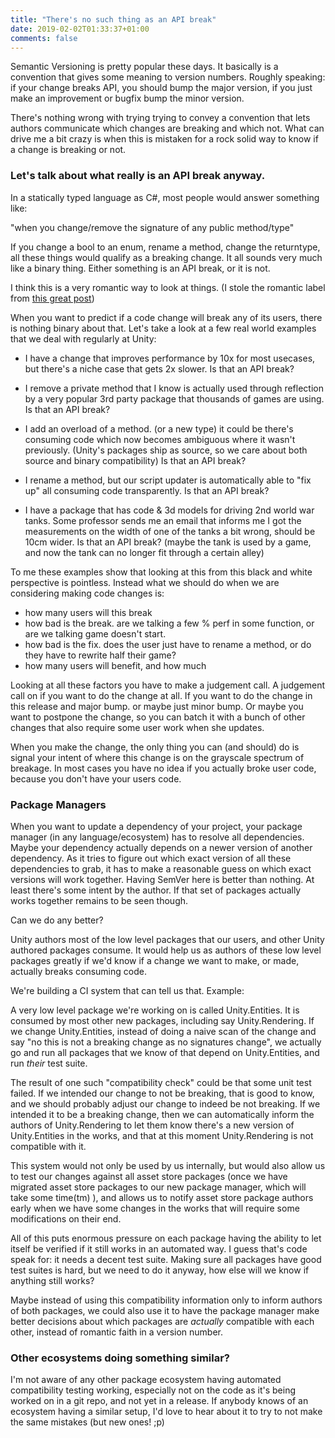 ```yaml
---  
title: "There's no such thing as an API break"  
date: 2019-02-02T01:33:37+01:00
comments: false
---
```


Semantic Versioning is pretty popular these days. It basically is a convention that gives some meaning
to version numbers. Roughly speaking: if your change breaks API, you should bump the major version,
if you just make an improvement or bugfix bump the minor version.

There's nothing wrong with trying trying to convey a convention that lets authors communicate which
changes are breaking and which not. What can drive me a bit crazy is when this is mistaken for a rock
solid way to know if a change is breaking or not.


### Let's talk about what really is an API break anyway.

In a statically typed language as C#, most people would answer something like:

"when you change/remove the signature of any public method/type"

If you change a bool to an enum, rename a method, change the returntype, all these things would qualify as a breaking change. It all sounds very much like a binary thing. Either something is an API break, or it is not.

I think this is a very romantic way to look at things. (I stole the romantic label from [this great post](https://gist.github.com/jashkenas/cbd2b088e20279ae2c8e))

When you want to predict if a code change will break any of its users, there is nothing binary about that.
Let's take a look at a few real world examples that we deal with regularly at Unity:

- I have a change that improves performance by 10x for most usecases, but there's a niche case that gets 2x slower. Is that an API break?

- I remove a private method that I know is actually used through reflection by a very popular 3rd party package
that thousands of games are using. Is that an API break?

- I add an overload of a method. (or a new type) it could be there's consuming code which now becomes ambiguous
where it wasn't previously.  (Unity's packages ship as source, so we care about both source and binary compatibility) Is that an API break?

- I rename a method, but our script updater is automatically able to "fix up" all consuming code transparently. Is that an API break?

- I have a package that has code & 3d models for driving 2nd world war tanks. Some professor sends me an email
that informs me I got the measurements on the width of one of the tanks a bit wrong, should be 10cm wider. Is that an API break?   (maybe the tank is used by a game, and now the tank can no longer fit through a certain alley)

To me these examples show that looking at this from this black and white perspective is pointless. Instead what
we should do when we are considering making code changes is:

- how many users will this break
- how bad is the break.  are we talking a few % perf in some function, or are we talking game doesn't start.
- how bad is the fix. does the user just have to rename a method, or do they have to rewrite half their game?
- how many users will benefit, and how much

Looking at all these factors you have to make a judgement call. A judgement call on if you want to do the change
at all. If you want to do the change in this release and major bump. or maybe just minor bump.  Or maybe you want
to postpone the change, so you can batch it with a bunch of other changes that also require some user work when she updates.

When you make the change, the only thing you can (and should) do is signal your intent of where this change is on the
grayscale spectrum of breakage. In most cases you have no idea if you actually broke user code, because you don't have
your users code.



### Package Managers

When you want to update a dependency of your project, your package manager (in any language/ecosystem) has to resolve
all dependencies. Maybe your dependency actually depends on a newer version of another dependency. As it tries to figure out
which exact version of all these dependencies to grab, it has to make a reasonable guess on which exact versions will work together.
Having SemVer here is better than nothing. At least there's some intent by the author.   If that set of packages actually works together remains
to be seen though.

Can we do any better?

Unity authors most of the low level packages that our users, and other Unity authored packages consume. It would help us as authors of these low level packages greatly if we'd know if a change we want to make, or made, actually breaks consuming code. 

We're building a CI system that can tell us that. Example:

A very low level package we're working on is called Unity.Entities.  It is consumed by most other new
packages, including say Unity.Rendering.  If we change Unity.Entities, instead of doing a naive scan of the change and say "no this is
not a breaking change as no signatures change",  we actually go and run all packages that we know of that depend on Unity.Entities,
and run _their_ test suite.

The result of one such "compatibility check" could be that some unit test failed. If we intended our change to not be breaking, that is good to know, and we should probably adjust our change to indeed be not breaking.  If we intended it to be a breaking change, then we can automatically inform the authors of Unity.Rendering to let them know there's a new version of Unity.Entities in the works, and that at this moment Unity.Rendering is not compatible with it.

This system would not only be used by us internally, but would also allow us to test our changes against all asset store packages (once we have migrated asset store packages to our new package manager, which will take some time(tm) ), and allows us to notify asset store package authors early when we have some changes in the works that will require some modifications on their end.

All of this puts enormous pressure on each package having the ability to let itself be verified if it still works in an automated way.
I guess that's code speak for: it needs a decent test suite. Making sure all packages have good test suites is hard, but we need to do it anyway,
how else will we know if anything still works?

Maybe instead of using this compatibility information only to inform authors of both packages, we could also use it to have the package manager
make better decisions about which packages are _actually_ compatible with each other, instead of romantic faith in a version number.

### Other ecosystems doing something similar?
I'm not aware of any other package ecosystem having automated compatibility testing working, especially not on the code as it's being worked on in a git repo, and not yet in a release. If anybody knows of an ecosystem having a similar setup, I'd love to hear about it to try to not make the same mistakes (but new ones! ;p)